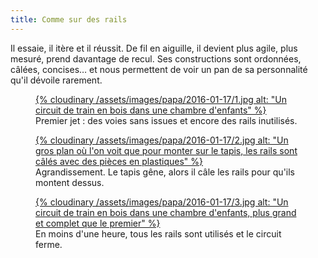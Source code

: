 ```yaml
---
title: Comme sur des rails
---
```


Il essaie, il itère et il réussit. De fil en aiguille, il devient plus agile, plus mesuré, prend davantage de recul. Ses constructions sont ordonnées, câlées, concises… et nous permettent de voir un pan de sa personnalité qu'il dévoile rarement.


<figure>
  <a data-featherlight="image" href="/assets/images/papa/2016-01-17/1.jpg" title="Voir en plus grand">
      {% cloudinary /assets/images/papa/2016-01-17/1.jpg alt: "Un circuit de train en bois dans une chambre d'enfants" %}
  </a>
  <figcaption>Premier jet : des voies sans issues et encore des rails inutilisés.</figcaption>
</figure>

<figure>
  <a data-featherlight="image" href="/assets/images/papa/2016-01-17/2.jpg" title="Voir en plus grand">
      {% cloudinary /assets/images/papa/2016-01-17/2.jpg alt: "Un gros plan où l'on voit que pour monter sur le tapis, les rails sont câlés avec des pièces en plastiques" %}
  </a>
  <figcaption>Agrandissement. Le tapis gêne, alors il câle les rails pour qu'ils montent dessus.</figcaption>
</figure>

<figure>
  <a data-featherlight="image" href="/assets/images/papa/2016-01-17/3.jpg" title="Voir en plus grand">
      {% cloudinary /assets/images/papa/2016-01-17/3.jpg alt: "Un circuit de train en bois dans une chambre d'enfants, plus grand et complet que le premier" %}
  </a>
  <figcaption>En moins d'une heure, tous les rails sont utilisés et le circuit ferme.</figcaption>
</figure>
